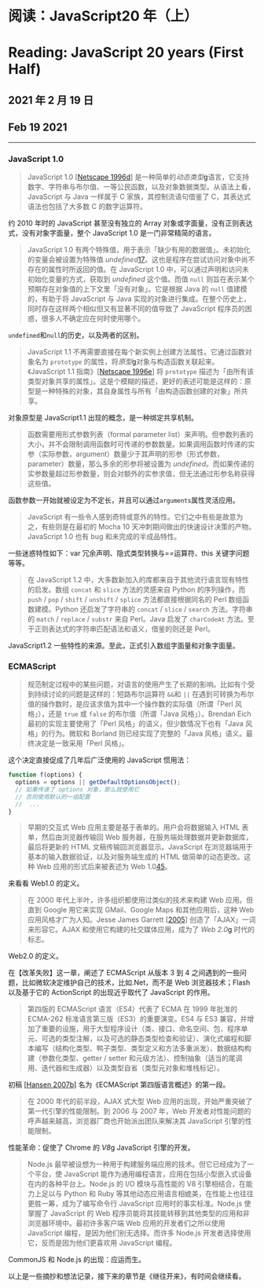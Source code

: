 # 阅读：JavaScript20 年（上）

# Reading: JavaScript 20 years (First Half)

## 2021 年 2 月 19 日

## Feb 19 2021

---

### JavaScript 1.0

> JavaScript 1.0 [[Netscape 1996d](https://cn.history.js.org/references.html#netscape:js1.0:handbook)] 是一种简单的*动态类型*[g](https://cn.history.js.org/appendices.html#dynamically-typed)语言，它支持数字、字符串与布尔值、一等公民函数，以及对象数据类型。从语法上看，JavaScript 与 Java 一样属于 C 家族，其控制流语句借鉴了 C，其表达式语法也包括了大多数 C 的数字运算符。

约 2010 年时的 JavaScript 甚至没有独立的 Array 对象或字面量，没有正则表达式，没有对象字面量，整个 JavaScript 1.0 是一门非常精简的语言。

> JavaScript 1.0 有两个特殊值，用于表示「缺少有用的数据值」。未初始化的变量会被设置为特殊值 _undefined_[17](https://cn.history.js.org/notes.html#17)。这也是程序在尝试访问对象中尚不存在的属性时所返回的值。在 JavaScript 1.0 中，可以通过声明和访问未初始化变量的方式，获取到 _undefined_ 这个值。而值 `null` 则旨在表示某个预期存在对象值的上下文里「没有对象」。它是根据 Java 的 `null` 值建模的，有助于将 JavaScript 与 Java 实现的对象进行集成。在整个历史上，同时存在这样两个相似但又有显著不同的值导致了 JavaScript 程序员的困惑，很多人不确定应在何时使用哪个。

`undefined`和`null`的历史，以及两者的区别。

> JavaScript 1.1 不再需要直接在每个新实例上创建方法属性。它通过函数对象名为 `prototype` 的属性，将*原型*[g](https://cn.history.js.org/appendices.html#prototype)对象与构造函数关联起来。《JavaScript 1.1 指南》[[Netscape 1996e](https://cn.history.js.org/references.html#netscape:js1.1:handbook)] 将 `prototype` 描述为「由所有该类型对象共享的属性」。这是个模糊的描述，更好的表述可能是这样的：原型是一种特殊的对象，其自身属性与所有「由构造函数创建的对象」所共享。

对象原型是 JavaScript1.1 出现的概念，是一种绑定共享机制。

> 函数需要用形式参数列表（formal parameter list）来声明。但参数列表的大小，并不会限制调用函数时可传递的参数数量。如果调用函数时传递的实参（实际参数，argument）数量少于其声明的形参（形式参数，parameter）数量，那么多余的形参将被设置为 _undefined_。而如果传递的实参数量超过形参数量，则会对额外的实参求值，但无法通过形参名称获得这些值。

函数参数一开始就被设定为不定长，并且可以通过`arguments`属性灵活应用。

> JavaScript 有一些令人感到奇特或意外的特性。它们之中有些是故意为之，有些则是在最初的 Mocha 10 天冲刺期间做出的快速设计决策的产物。JavaScript 1.0 也有 bug 和未完成的半成品特性。

一些迷惑特性如下：var 冗余声明、隐式类型转换与==运算符、this 关键字问题等等。

> 在 JavaScript 1.2 中，大多数新加入的库都来自于其他流行语言现有特性的启发。数组 `concat` 和 `slice` 方法的灵感来自 Python 的序列操作，而 `push` / `pop` / `shift` / `unshift` / `splice` 方法都直接根据同名的 Perl 数组函数建模。Python 还启发了字符串的 `concat` / `slice` / `search` 方法。字符串的 `match` / `replace` / `substr` 来自 Perl。Java 启发了 `charCodeAt` 方法。至于正则表达式的字符串匹配语法和语义，借鉴的则还是 Perl。

JavaScript1.2 一些特性的来源。至此，正式引入数组字面量和对象字面量。

### ECMAScript

> 规范制定过程中的某些问题，对语言的使用产生了长期的影响。比如有个受到持续讨论的问题是这样的：短路布尔运算符 `&&`和 `||` 在遇到可转换为布尔值的操作数时，是应该求值为其中一个操作数的实际值（所谓「Perl 风格」），还是 `true` 或 `false` 的布尔值（所谓「Java 风格」）。Brendan Eich 最初的实现主要使用了「Perl 风格」的语义，但少数情况下也有「Java 风格」的行为。微软和 Borland 则已经实现了完整的「Java 风格」语义。最终决定是一致采用「Perl 风格」。

这个决定直接促成了几年后广泛使用的 JavaScript 惯用法：

```js
function f(options) {
  options = options || getDefaultOptionsObject();
  // 如果传递了 options 对象，那么就使用它
  // 否则使用默认的一组配置
  //  ...
}
```

> 早期的交互式 Web 应用主要是基于表单的。用户会将数据输入 HTML 表单，然后由浏览器传输回 Web 服务器，在服务端处理数据并更新数据库，最后将更新的 HTML 文稿传输回浏览器显示。JavaScript 在浏览器端用于基本的输入数据验证，以及对服务端生成的 HTML 做简单的动态更改。这种 Web 应用的形式后来被表述为 Web 1.0[45](https://cn.history.js.org/notes.html#45)。

来看看 Web1.0 的定义。

> 在 2000 年代上半叶，许多组织都使用过类似的技术来构建 Web 应用。但直到 Google 用它来实现 GMail、Google Maps 和其他应用后，这种 Web 应用风格才广为人知。Jesse James Garrett [[2005](https://cn.history.js.org/references.html#ajax)] 创造了「AJAX」一词来形容它。AJAX 和使用它构建的社交媒体应用，成为了 _Web 2.0_[g](https://cn.history.js.org/appendices.html#Web-20) 时代的标志。

Web2.0 的定义。

在【改革失败】这一章，阐述了 ECMAScript 从版本 3 到 4 之间遇到的一些问题，比如微软决定维护自己的技术，比如.Net，而不是 Web 浏览器技术；Flash 以及基于它的 ActionScript 的出现近乎取代了 JavaScript 的作用。

> 第四版的 ECMAScript 语言（ES4）代表了 ECMA 在 1999 年批准的 ECMA-262 标准语言第三版（ES3）的重要演变。ES4 与 ES3 兼容，并增加了重要的设施，用于大型程序设计（类、接口、命名空间、包、程序单元、可选的类型注解，以及可选的静态类型检查和验证）、演化式编程和脚本编写（结构化类型、鸭子类型、类型定义和方法多重派发）、数据结构构建（参数化类型、getter / setter 和元级方法）、控制抽象（适当的尾调用、迭代器和生成器）以及类型自省（类型元对象和堆栈标记）。

初稿 [[Hansen 2007b](https://cn.history.js.org/references.html#lars:overview0)] 名为《ECMAScript 第四版语言概述》的第一段。

> 在 2000 年代的前半段，AJAX 式大型 Web 应用的出现，开始严重突破了第一代引擎的性能限制。到 2006 与 2007 年，Web 开发者对性能问题的呼声越来越高，浏览器厂商也开始派出团队来解决其 JavaScript 引擎的性能限制。

性能革命：促使了 Chrome 的 _V8_[g](https://cn.history.js.org/appendices.html#V8) JavaScript 引擎的开发。

> Node.js 最早被设想为一种用于构建服务端应用的技术。但它已经成为了一个平台，使 JavaScript 能作为通用编程语言，应用在包括小型嵌入式设备在内的各种平台上。Node.js 的 I/O 模块与高性能的 V8 引擎相结合，在能力上足以与 Python 和 Ruby 等其他动态应用语言相媲美，在性能上也往往更胜一筹，成为了编写命令行 JavaScript 应用时的事实标准。Node.js 使掌握了 JavaScript 的 Web 程序员能将其技能转移到其他类型的应用和非浏览器环境中。最初许多客户端 Web 应用的开发者们之所以使用 JavaScript 编程，是因为他们别无选择。而许多 Node.js 开发者选择使用它，反而是因为他们更喜欢用 JavaScript 编程。

CommonJS 和 Node.js 的出现：应运而生。

以上是一些摘抄和想法记录，接下来的章节是《继往开来》，有时间会继续看。
